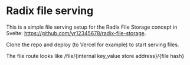 # Radix file serving

This is a simple file serving setup for the Radix File Storage concept in Svelte: https://github.com/yr12345678/radix-file-storage.

Clone the repo and deploy (to Vercel for example) to start serving files.

The file route looks like /file/{internal key_value store address}/{file hash}